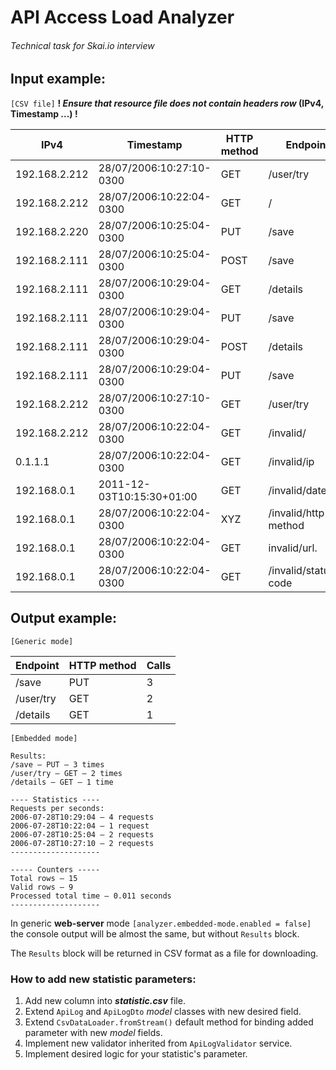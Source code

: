 # API Access Load Analyzer
###### Technical task for Skai.io interview

## Input example:
`[CSV file]`
**! _Ensure that resource file does not contain headers row_ (IPv4, Timestamp ...) !**

| IPv4          | Timestamp                 | HTTP method | Endpoint             | Status |
|---------------|---------------------------|-------------|----------------------|--------|
| 192.168.2.212 | 28/07/2006:10:27:10-0300  | GET         | /user/try            | 200    |
| 192.168.2.212 | 28/07/2006:10:22:04-0300  | GET         | /                    | 200    |
| 192.168.2.220 | 28/07/2006:10:25:04-0300  | PUT         | /save                | 200    |
| 192.168.2.111 | 28/07/2006:10:25:04-0300  | POST        | /save                | 403    |
| 192.168.2.111 | 28/07/2006:10:29:04-0300  | GET         | /details             | 200    |
| 192.168.2.111 | 28/07/2006:10:29:04-0300  | PUT         | /save                | 401    |
| 192.168.2.111 | 28/07/2006:10:29:04-0300  | POST        | /details             | 200    |
| 192.168.2.111 | 28/07/2006:10:29:04-0300  | PUT         | /save                | 200    |
| 192.168.2.212 | 28/07/2006:10:27:10-0300  | GET         | /user/try            | 200    |
| 192.168.2.212 | 28/07/2006:10:22:04-0300  | GET         | /invalid/            | 400    |
| 0.1.1.1       | 28/07/2006:10:22:04-0300  | GET         | /invalid/ip          | 200    |
| 192.168.0.1   | 2011-12-03T10:15:30+01:00 | GET         | /invalid/datetime    | 200    |
| 192.168.0.1   | 28/07/2006:10:22:04-0300  | XYZ         | /invalid/http-method | 200    |
| 192.168.0.1   | 28/07/2006:10:22:04-0300  | GET         | invalid/url.         | 200    |
| 192.168.0.1   | 28/07/2006:10:22:04-0300  | GET         | /invalid/status-code | 0      |

## Output example:
`[Generic mode]`

| Endpoint  | HTTP method | Calls |
|-----------|-------------|-------|
| /save     | PUT         | 3     |
| /user/try | GET         | 2     |
| /details  | GET         | 1     |

`[Embedded mode]` 
```
Results:
/save – PUT – 3 times
/user/try – GET – 2 times
/details – GET – 1 time

---- Statistics ----
Requests per seconds:
2006-07-28T10:29:04 – 4 requests
2006-07-28T10:22:04 – 1 request
2006-07-28T10:25:04 – 2 requests
2006-07-28T10:27:10 – 2 requests
--------------------

----- Counters -----
Total rows – 15
Valid rows – 9
Processed total time – 0.011 seconds
--------------------
```
In generic **web-server** mode `[analyzer.embedded-mode.enabled = false]` the console output will be almost the same,
but without `Results` block.

The `Results` block will be returned in CSV format as a file for downloading.

### How to add new statistic parameters:
1. Add new column into **_statistic.csv_** file.
2. Extend `ApiLog` and `ApiLogDto` _model_ classes with new desired field.
3. Extend `CsvDataLoader.fromStream()` default method for binding added parameter with new _model_ fields.
4. Implement new validator inherited from `ApiLogValidator` service.
5. Implement desired logic for your statistic's parameter.